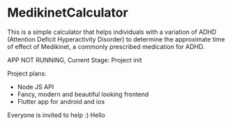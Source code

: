 # MedikinetCalculator

This is a simple calculator that helps individuals with a variation of ADHD (Attention Deficit Hyperactivity Disorder) to determine the approximate time of effect of Medikinet, a commonly prescribed medication for ADHD.

APP NOT RUNNING, Current Stage: Project init

Project plans:
 - Node JS API
 - Fancy, modern and beautiful looking frontend
 - Flutter app for android and ios
 
 Everyone is invited to help :) Hello
